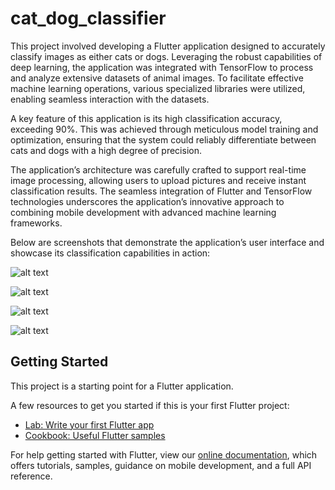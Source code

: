 # cat_dog_classifier

This project involved developing a Flutter application designed to accurately classify images as either cats or dogs. Leveraging the robust capabilities of deep learning, the application was integrated with TensorFlow to process and analyze extensive datasets of animal images. To facilitate effective machine learning operations, various specialized libraries were utilized, enabling seamless interaction with the datasets.

A key feature of this application is its high classification accuracy, exceeding 90%. This was achieved through meticulous model training and optimization, ensuring that the system could reliably differentiate between cats and dogs with a high degree of precision.

The application’s architecture was carefully crafted to support real-time image processing, allowing users to upload pictures and receive instant classification results. The seamless integration of Flutter and TensorFlow technologies underscores the application’s innovative approach to combining mobile development with advanced machine learning frameworks.

Below are screenshots that demonstrate the application’s user interface and showcase its classification capabilities in action:





![alt text](https://github.com/raghav-dubey-avid/Cat_Dog_Classifier_Using_Flutter/blob/9a0feb9c43580cbbe6598abe8cf1121f934c29c9/screenshot_Cat_dog_classifier/20210425_224205.jpg)


![alt text](https://github.com/raghav-dubey-avid/Cat_Dog_Classifier_Using_Flutter/blob/2b35419f7198013dc226291bf3f2cdc71d70ac62/screenshot_Cat_dog_classifier/Screenshot_20210425-223025.jpg)



![alt text](https://github.com/raghav-dubey-avid/Cat_Dog_Classifier_Using_Flutter/blob/2b35419f7198013dc226291bf3f2cdc71d70ac62/screenshot_Cat_dog_classifier/Screenshot_20210425-223445_Camera.jpg)




![alt text](https://github.com/raghav-dubey-avid/Cat_Dog_Classifier_Using_Flutter/blob/2b35419f7198013dc226291bf3f2cdc71d70ac62/screenshot_Cat_dog_classifier/Screenshot_20210425-223453.jpg)




## Getting Started

This project is a starting point for a Flutter application.


A few resources to get you started if this is your first Flutter project:

- [Lab: Write your first Flutter app](https://flutter.dev/docs/get-started/codelab)
- [Cookbook: Useful Flutter samples](https://flutter.dev/docs/cookbook)

For help getting started with Flutter, view our
[online documentation](https://flutter.dev/docs), which offers tutorials,
samples, guidance on mobile development, and a full API reference.
